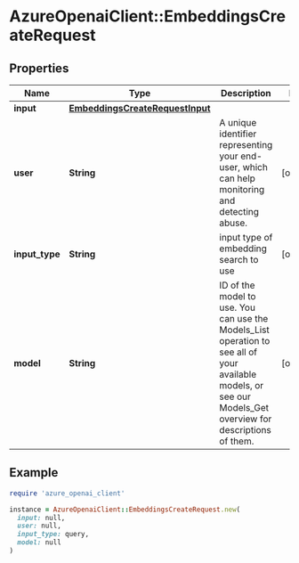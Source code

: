 # AzureOpenaiClient::EmbeddingsCreateRequest

## Properties

| Name | Type | Description | Notes |
| ---- | ---- | ----------- | ----- |
| **input** | [**EmbeddingsCreateRequestInput**](EmbeddingsCreateRequestInput.md) |  |  |
| **user** | **String** | A unique identifier representing your end-user, which can help monitoring and detecting abuse. | [optional] |
| **input_type** | **String** | input type of embedding search to use | [optional] |
| **model** | **String** | ID of the model to use. You can use the Models_List operation to see all of your available models, or see our Models_Get overview for descriptions of them. | [optional] |

## Example

```ruby
require 'azure_openai_client'

instance = AzureOpenaiClient::EmbeddingsCreateRequest.new(
  input: null,
  user: null,
  input_type: query,
  model: null
)
```

